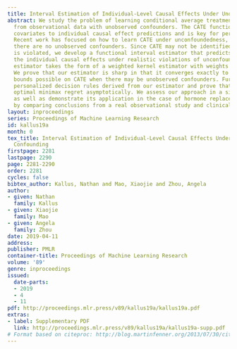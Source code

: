 ```yaml
---
title: Interval Estimation of Individual-Level Causal Effects Under Unobserved Confounding
abstract: We study the problem of learning conditional average treatment effects (CATE)
  from observational data with unobserved confounders. The CATE function maps baseline
  covariates to individual causal effect predictions and is key for personalized assessments.
  Recent work has focused on how to learn CATE under unconfoundedness, i.e., when
  there are no unobserved confounders. Since CATE may not be identified when unconfoundedness
  is violated, we develop a functional interval estimator that predicts bounds on
  the individual causal effects under realistic violations of unconfoundedness. Our
  estimator takes the form of a weighted kernel estimator with weights that vary adversarially.
  We prove that our estimator is sharp in that it converges exactly to the tightest
  bounds possible on CATE when there may be unobserved confounders. Further, we study
  personalized decision rules derived from our estimator and prove that they achieve
  optimal minimax regret asymptotically. We assess our approach in a simulation study
  as well as demonstrate its application in the case of hormone replacement therapy
  by comparing conclusions from a real observational study and clinical trial.
layout: inproceedings
series: Proceedings of Machine Learning Research
id: kallus19a
month: 0
tex_title: Interval Estimation of Individual-Level Causal Effects Under Unobserved
  Confounding
firstpage: 2281
lastpage: 2290
page: 2281-2290
order: 2281
cycles: false
bibtex_author: Kallus, Nathan and Mao, Xiaojie and Zhou, Angela
author:
- given: Nathan
  family: Kallus
- given: Xiaojie
  family: Mao
- given: Angela
  family: Zhou
date: 2019-04-11
address: 
publisher: PMLR
container-title: Proceedings of Machine Learning Research
volume: '89'
genre: inproceedings
issued:
  date-parts:
  - 2019
  - 4
  - 11
pdf: http://proceedings.mlr.press/v89/kallus19a/kallus19a.pdf
extras:
- label: Supplementary PDF
  link: http://proceedings.mlr.press/v89/kallus19a/kallus19a-supp.pdf
# Format based on citeproc: http://blog.martinfenner.org/2013/07/30/citeproc-yaml-for-bibliographies/
---
```

